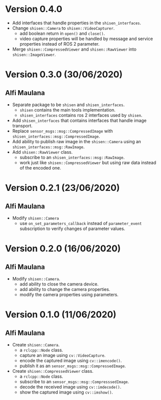 # Version 0.4.0

- Add interfaces that handle properties in the `shisen_interfaces`.
- Change `shisen::Camera` to `shisen::VideoCapturer`.
  - add boolean return in `open()` and `close()`.
  - video capture properties will be handled by message and service properties
    instead of ROS 2 parameter.
- Merge `shisen::CompressedViewer` and `shisen::RawViewer`
  into `shisen::ImageViewer`.

# Version 0.3.0 (30/06/2020)

## Alfi Maulana

- Separate package to be `shisen` and `shisen_interfaces`.
  - `shisen` contains the main tools implementation.
  - `shisen_interfaces` contains ros 2 interfaces used by `shisen`.
- Add `shisen_interfaces` that contains interfaces that handle image transport.
- Replace `sensor_msgs::msg::CompressedImage` with `shisen_interfaces::msg::CompressedImage`.
- Add ability to publish raw image in the `shisen::Camera`
  using an `shisen_interfaces::msg::RawImage`.
- Add `shisen::RawViewer` class.
  - subscribe to an `shisen_interfaces::msg::RawImage`.
  - work just like `shisen::CompressedViewer` but using raw data
    instead of the encoded one.

# Version 0.2.1 (23/06/2020)

## Alfi Maulana

- Modify `shisen::Camera`
  - use `on_set_parameters_callback` instead of `parameter_event` subscription
    to verify changes of parameter values.

# Version 0.2.0 (16/06/2020)

## Alfi Maulana

- Modify `shisen::Camera`.
  - add ability to close the camera device.
  - add ability to change the camera properties.
  - modify the camera properties using parameters.

# Version 0.1.0 (11/06/2020)

## Alfi Maulana

- Create `shisen::Camera`.
  - a `rclcpp::Node` class.
  - capture an image using `cv::VideoCapture`.
  - encode the captured image using `cv::imencode()`.
  - publish it as an `sensor_msgs::msg::CompressedImage`.
- Create `shisen::CompressedViewer` class.
  - a `rclcpp::Node` class.
  - subscribe to an `sensor_msgs::msg::CompresssedImage`.
  - decode the received image using `cv::imdecode()`.
  - show the captured image using `cv::imshow()`.
